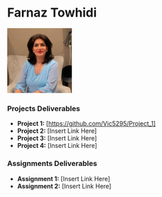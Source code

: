 # Farnaz Towhidi 
<img src="./assets/Farnaz.jpeg" style="width:150px;"/>

### Projects Deliverables
- **Project 1:** [https://github.com/Vic5295/Project_1]
- **Project 2:** [Insert Link Here]
- **Project 3:** [Insert Link Here]
- **Project 4:** [Insert Link Here]

### Assignments Deliverables
- **Assignment 1:** [Insert Link Here]
- **Assignment 2:** [Insert Link Here]







